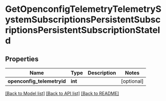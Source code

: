 # GetOpenconfigTelemetryTelemetrySystemSubscriptionsPersistentSubscriptionsPersistentSubscriptionStateId

## Properties
Name | Type | Description | Notes
------------ | ------------- | ------------- | -------------
**openconfig_telemetryid** | **int** |  | [optional] 

[[Back to Model list]](../README.md#documentation-for-models) [[Back to API list]](../README.md#documentation-for-api-endpoints) [[Back to README]](../README.md)


